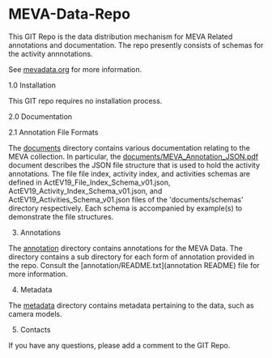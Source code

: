# MEVA-Data-Repo

This GIT Repo is the data distribution mechanism for MEVA Related
annotations and documentation.  The repo presently consists of schemas
for the activity annnotations.

See [mevadata.org](mevadata.org) for more information.

1.0 Installation

This GIT repo requires no installation process.

2.0 Documentation

2.1 Annotation File Formats

The [documents](documents) directory contains various documentation
relating to the MEVA collection. In particular, the
[documents/MEVA_Annotation_JSON.pdf](MEVA_Annotation_JSON.pdf)
document describes the JSON file structure that is used to hold the
activity annotations.  The file file index, activity index, and
activities schemas are defined in ActEV19_File_Index_Schema_v01.json,
ActEV19_Activity_Index_Schema_v01.json, and
ActEV19_Activities_Schema_v01.json files of the 'documents/schemas'
directory respectively. Each schema is accompanied by example(s) to
demonstrate the file structures.

3. Annotations

The [annotation](annotation) directory contains annotations for the MEVA Data.
The directory contains a sub directory for each form of annotation
provided in the repo.  Consult the [annotation/README.txt](annotation
README) file for more information.

4. Metadata

The [metadata](metadata) directory contains metadata pertaining to the
data, such as camera models.

5. Contacts

If you have any questions, please add a comment to the GIT Repo.

